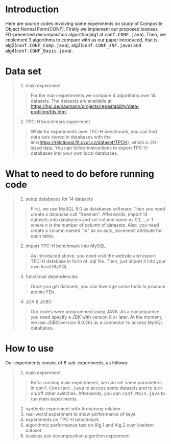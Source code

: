 # Introduction
Here are source codes involving some experiments on study of Composite Object Normal Form(CONF).
Firstly we implement our proposed lossless FD-preserved decomposition algorithm(alg1 at <kbd>conf.CONF.java</kbd>).
Then, we implement 3 algorithms to compare with as our paper introduced, that is, alg2(<kbd>conf.CONF_Comp.java</kbd>), alg3(<kbd>conf.CONF_3NF.java</kbd>) and alg4(<kbd>conf.CONF_Basic.java</kbd>).
# Data set
> 1. main experiment
>> For the main experiments,we compare 4 algorithms over 14 datasets. The datasets are available at https://hpi.de/naumann/projects/repeatability/data-profiling/fds.html
> 2. TPC-H benchmark experiment
>> While for experiments over TPC-H benchmark, you can find data sets stored in databases with the link(https://relational.fit.cvut.cz/dataset/TPCH), which is 2G-sized data. You can follow instructions to export TPC-H databases into your own local databases.
# What to need to do before running code
> 1. setup databases for 14 datasets
>> First, we use MySQL 8.0 as databases software. Then you need create a database call "freeman". Afterwards, import 14 datasets into databases and set column name as 0,1,...,n-1 where n is the number of column of datasets. Also, you need create a column named "id" as an auto_increment attribute for each table.
> 2. import TPC-H benchmark into MySQL
>> As introduced above, you need visit the website and export TPC-H database in form of .sql file. Then, just import it into your own local MySQL.
>3. functional dependencies
>> Once you get datasets, you can leverage some tools to produce atomic FDs.
>4. JDK & JDBC
>> Our codes were programmed using JAVA. As a consequence, you need specify a JDK with version 8 or later. At the moment, we use JDBC(version 8.0.26) as a connector to access MySQL databases.
# How to use
Our experiments consist of 6 sub-experiments, as follows:
> 1. main experiment
>> Befor running main experimenst, we can set some parameters in <kbd>conf.Constant.java</kbd> to access some datasets and to turn on/off other switches. Afterwards, you can <kbd>conf.Main.java</kbd> to run main experiments.
> 2. synthetic experiment with Armstrong relation
> 3. real-world experiment to show performance of keys
> 4. experiments on TPC-H benchmark
> 5. algorithmic performance test on Alg.1 and Alg.2 over lineitem dataset
> 6. lossless join decomposition algorithm experiment
